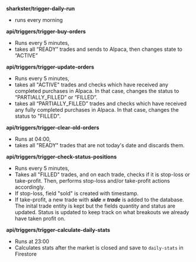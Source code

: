 **sharkster/trigger-daily-run**

- runs every morning

**api/triggers/trigger-buy-orders**

- Runs every 5 minutes,
- takes all “READY” trades and sends to Alpaca, then changes state to “ACTIVE”

**api/triggers/trigger-update-orders**

- Runs every 5 minutes,
- takes all "ACTIVE" trades and checks which have received any completed purchases in Alpaca. In that case, changes the status to “PARTIALLY_FILLED” or “FILLED”.
- takes all “PARTIALLY_FILLED” trades and checks which have received any fully completed purchases in Alpaca. In that case, changes the status to "FILLED".

**api/triggers/trigger-clear-old-orders**

- Runs at 04:00,
- takes all "READY" trades that are not today's date and discards them.

**api/triggers/trigger-check-status-positions**

- Runs every 5 minutes,
- Takes all "FILLED" trades, and on each trade, checks if it is stop-loss or take-profit. Then, performs stop-loss and/or take-profit actions accordingly.
- If stop-loss, field "sold" is created with timestamp.
- If take-profit, a new trade with _**side = trade**_ is added to the database. The inital trade entity is kept but the fields quantity and status are updated. Status is updated to keep track on what breakouts we already have taken profit on.

**api/triggers/trigger-calculate-daily-stats**

- Runs at 23:00
- Calculates stats after the market is closed and save to `daily-stats` in Firestore
